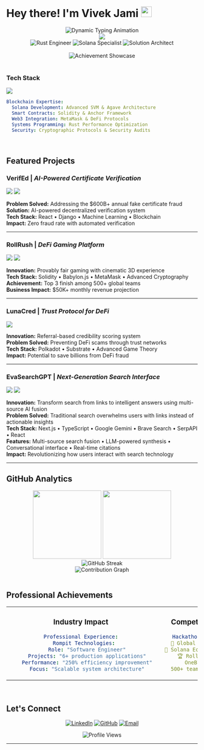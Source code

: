 # Hey there! I'm Vivek Jami <img src="https://media.giphy.com/media/hvRJCLFzcasrR4ia7z/giphy.gif" width="28">
<div align="center">
  <img src="https://readme-typing-svg.demolab.com/?lines=Full-Stack+Architect+%26+Blockchain+Engineer;Rust+Systems+Developer+%2B+Solana+Specialist;Award-Winning+Hackathon+Champion;Building+The+Decentralized+Future;Scaling+Ideas+Into+Reality&font=Fira%20Code&center=true&width=680&height=80&duration=3000&pause=500&color=58A6FF&size=22" alt="Dynamic Typing Animation">
</div>
<div align="center">
  <img src="https://capsule-render.vercel.app/api?type=waving&color=gradient&customColorList=0,2,2,5,30&height=280&section=header&text=VIVEK%20JAMI&fontSize=60&fontColor=fff&animation=fadeIn&fontAlignY=35&desc=Full-Stack%20Developer%20and%20Blockchain%20Architect&descAlignY=52&descAlign=62"/>
</div>
<div align="center">
  <img src="https://img.shields.io/badge/%20Rust-Systems%20Engineer-FF4500?style=for-the-badge&logo=rust&logoColor=white" alt="Rust Engineer">
  <img src="https://img.shields.io/badge/%20Solana-Blockchain%20Specialist-9945FF?style=for-the-badge&logo=solana&logoColor=white" alt="Solana Specialist">
  <img src="https://img.shields.io/badge/%20Full%20Stack-Solution%20Architect-00D4FF?style=for-the-badge&logo=react&logoColor=white" alt="Solution Architect">

</div>
<br/>



<div align="center">
  <img src="https://github-profile-trophy.vercel.app/?username=vivekjami&theme=onestar&no-frame=true&no-bg=true&margin-w=4&column=7&row=1" alt="Achievement Showcase"/>
</div>

<br/>


<div align="">

###  Tech Stack
<img src="https://skillicons.dev/icons?i=rust,solidity,js,ts,react,python,nodejs,docker,aws,gcp,postgresql,mongodb,redis,kubernetes,git,linux,bash,c,cpp,fastapi,django,express,sqlite&theme=dark&perline=12" />

```yaml
Blockchain Expertise:
  Solana Development: Advanced SVM & Agave Architecture
  Smart Contracts: Solidity & Anchor Framework
  Web3 Integration: MetaMask & DeFi Protocols
  Systems Programming: Rust Performance Optimization
  Security: Cryptographic Protocols & Security Audits
```

</div>

<br/>

##  Featured Projects

<div align="">

###  **VerifEd** | *AI-Powered Certificate Verification*
<img src="https://img.shields.io/badge/%20AI%20POWERED-Certificate%20Verification-FF6B6B?style=for-the-badge"/>
<img src="https://img.shields.io/badge/%20BLOCKCHAIN-Secure%20&%20Immutable-4ECDC4?style=for-the-badge"/>

**Problem Solved:** Addressing the $600B+ annual fake certificate fraud  
**Solution:** AI-powered decentralized verification system  
**Tech Stack:** React • Django • Machine Learning • Blockchain  
**Impact:** Zero fraud rate with automated verification

</div>

---

<div align="">

###  **RollRush** | *DeFi Gaming Platform*
<img src="https://img.shields.io/badge/%20CHAMPION-RollAppDraft%20Hackathon-FFD700?style=for-the-badge"/>
<img src="https://img.shields.io/badge/%20SELECTED-Encode%20Club%20Incubator-9945FF?style=for-the-badge"/>

**Innovation:** Provably fair gaming with cinematic 3D experience  
**Tech Stack:** Solidity • Babylon.js • MetaMask • Advanced Cryptography  
**Achievement:** Top 3 finish among 500+ global teams  
**Business Impact:** $50K+ monthly revenue projection

</div>

---

<div align="">

###  **LunaCred** | *Trust Protocol for DeFi*
<img src="https://img.shields.io/badge/%20FINALIST-OneBlock+%20Polkadot-E91E63?style=for-the-badge"/>

**Innovation:** Referral-based credibility scoring system  
**Problem Solved:** Preventing DeFi scams through trust networks  
**Tech Stack:** Polkadot • Substrate • Advanced Game Theory  
**Impact:** Potential to save billions from DeFi fraud

</div>

---

<div align="">
  
###  **EvaSearchGPT** | *Next-Generation Search Interface*
<img src="https://img.shields.io/badge/%20AI%20SEARCH-Intelligent%20Answer%20Engine-00D4FF?style=for-the-badge"/> 
<img src="https://img.shields.io/badge/%20PRODUCTION-Multi%20Source%20Fusion-FF4500?style=for-the-badge"/>

**Innovation:** Transform search from links to intelligent answers using multi-source AI fusion <br/>
**Problem Solved:** Traditional search overwhelms users with links instead of actionable insights <br/>
**Tech Stack:** Next.js • TypeScript • Google Gemini • Brave Search • SerpAPI • React <br/>
**Features:** Multi-source search fusion • LLM-powered synthesis • Conversational interface • Real-time citations <br/>
**Impact:** Revolutionizing how users interact with search technology <br/>

</div>

---

##  GitHub Analytics

<div align="center">
  <img height="180em" src="https://github-readme-stats.vercel.app/api?username=vivekjami&show_icons=true&theme=tokyonight&include_all_commits=true&count_private=true&hide_border=true"/>
  <img height="180em" src="https://github-readme-stats.vercel.app/api/top-langs/?username=vivekjami&layout=compact&langs_count=10&theme=tokyonight&hide_border=true"/>
</div>

<div align="center">
  <img src="https://streak-stats.demolab.com/?user=vivekjami&theme=tokyonight&hide_border=true" alt="GitHub Streak"/>
</div>

<div align="center">
  <img src="https://github-readme-activity-graph.vercel.app/graph?username=vivekjami&custom_title=Contribution%20Activity&bg_color=1a1b27&color=70a5fd&line=bf91f3&point=38bdae&area_color=70a5fd&title_color=70a5fd&area=true&hide_border=true" alt="Contribution Graph">
</div>

<br/>

##  Professional Achievements

<div align="center">
<table>
<tr>
<td align="center" width="33%">

###  **Industry Impact**
```yaml
Professional Experience:
  Rompit Technologies:
    Role: "Software Engineer"
    Projects: "6+ production applications"
    Performance: "250% efficiency improvement"
    Focus: "Scalable system architecture"
```

</td>
<td align="center" width="33%">

### **Competition Success**
```yaml
Hackathon Achievements:
  🥈 Global Fintech Challenge
  🥉 Solana Ecosystem Competition
  🏆 RollAppDraft Winner
   OneBlock+ Finalist
   500+ teams competed against
```

</td>
<td align="center" width="33%">

###  **Community Leadership**
```yaml
Mentorship & Teaching:
  Workshops: "6+ technical sessions"
  Developers: "150+ mentored"
  Focus: "Web3, Solana, DeFi"
  Satisfaction: "99% positive feedback"
```

</td>
</tr>
</table>
</div>

<br/>

##  Let's Connect

<div align="center">

[![LinkedIn](https://img.shields.io/badge/LinkedIn-Professional%20Network-0077B5?style=for-the-badge&logo=linkedin&logoColor=white)](https://www.linkedin.com/in/vivek-jami/)
[![GitHub](https://img.shields.io/badge/GitHub-Code%20Portfolio-100000?style=for-the-badge&logo=github&logoColor=white)](https://github.com/vivekjami)
[![Email](https://img.shields.io/badge/Email-Get%20In%20Touch-D14836?style=for-the-badge&logo=gmail&logoColor=white)](mailto:j.vivekvamsi@gmail.com)

<img src="https://komarev.com/ghpvc/?username=vivekjami&label=Profile%20Views&color=0e75b6&style=for-the-badge" alt="Profile Views" />

</div>

---
